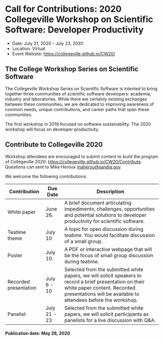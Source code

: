 # Call for Contributions: 2020 Collegeville Workshop on Scientific Software: Developer Productivity
- Date: July 21, 2020 - July 23, 2020
- Location: Virtual
- Event Website: https://collegeville.github.io/CW20/

## The College Workshop Series on Scientific Software

The Collegeville Workshop Series on Scientific Software is intented to bring together three communities of scientific software developers: academia, industry and laboratories.  While there are certainly existing exchanges between these communities, we are dedicated to improving awareness of common needs, unique contributions, and career paths that span these communities.

The first workshop in 2019 focused on software sustainability.  The 2020 workshop will focus on developer productivity.

## Contribute to Collegeville 2020

Workshop attendees are encouraged to submit content to build the program of Collegeville 2020: https://collegeville.github.io/CW20/Contribute.  Questions can sent to Mike Heroux <maherou@sandia.gov> 

We welcome the following contributions:

| Contribution| Due Date | Description                                |
|-------------|----------|--------------------------------------------|
| White paper | June 26. | A brief document articulating impediments, challenges, opportunities and potential solutions to developer productivity for scientific software. |
| Teatime theme | July 10 |A topic for open discussion during teatime.  You would facilitate discussion of a small group. |
| Poster      |July 10.  |A PDF or interactive webpage that will be the focus of small group discussion during teatime. |
| Recorded presentation | July 6 - 10 | Selected from the submitted white papers, we will solicit speakers to record a brief presentation on their white paper content.  Recorded presentations will be available to attendees before the workshop. |
Panelist |  July 21 - 23 | Selected from the submitted white papers, we will solicit participants as panelists for a live discussion with Q&A. |

#### Publication date: May 26, 2020

<!---
Publish: preview
Categories: development, collaboration
Topics: software engineering, projects and organizations
Tags: conference
Level: 2
Prerequisites: default
Aggregate: none
--->
